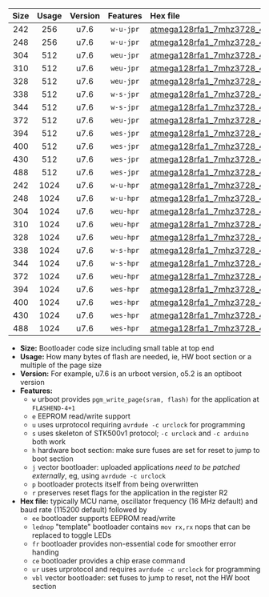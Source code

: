 |Size|Usage|Version|Features|Hex file|
|:-:|:-:|:-:|:-:|:--|
|242|256|u7.6|`w-u-jpr`|[atmega128rfa1_7mhz3728_460800bps_ur_vbl.hex](https://raw.githubusercontent.com/stefanrueger/urboot/main/bootloaders/atmega128rfa1/fcpu_7mhz3728/460800_bps/atmega128rfa1_7mhz3728_460800bps_ur_vbl.hex)|
|248|256|u7.6|`w-u-jpr`|[atmega128rfa1_7mhz3728_460800bps_lednop_ur_vbl.hex](https://raw.githubusercontent.com/stefanrueger/urboot/main/bootloaders/atmega128rfa1/fcpu_7mhz3728/460800_bps/atmega128rfa1_7mhz3728_460800bps_lednop_ur_vbl.hex)|
|304|512|u7.6|`weu-jpr`|[atmega128rfa1_7mhz3728_460800bps_ee_ur_vbl.hex](https://raw.githubusercontent.com/stefanrueger/urboot/main/bootloaders/atmega128rfa1/fcpu_7mhz3728/460800_bps/atmega128rfa1_7mhz3728_460800bps_ee_ur_vbl.hex)|
|310|512|u7.6|`weu-jpr`|[atmega128rfa1_7mhz3728_460800bps_ee_lednop_ur_vbl.hex](https://raw.githubusercontent.com/stefanrueger/urboot/main/bootloaders/atmega128rfa1/fcpu_7mhz3728/460800_bps/atmega128rfa1_7mhz3728_460800bps_ee_lednop_ur_vbl.hex)|
|328|512|u7.6|`weu-jpr`|[atmega128rfa1_7mhz3728_460800bps_ee_lednop_fr_ur_vbl.hex](https://raw.githubusercontent.com/stefanrueger/urboot/main/bootloaders/atmega128rfa1/fcpu_7mhz3728/460800_bps/atmega128rfa1_7mhz3728_460800bps_ee_lednop_fr_ur_vbl.hex)|
|338|512|u7.6|`w-s-jpr`|[atmega128rfa1_7mhz3728_460800bps_vbl.hex](https://raw.githubusercontent.com/stefanrueger/urboot/main/bootloaders/atmega128rfa1/fcpu_7mhz3728/460800_bps/atmega128rfa1_7mhz3728_460800bps_vbl.hex)|
|344|512|u7.6|`w-s-jpr`|[atmega128rfa1_7mhz3728_460800bps_lednop_vbl.hex](https://raw.githubusercontent.com/stefanrueger/urboot/main/bootloaders/atmega128rfa1/fcpu_7mhz3728/460800_bps/atmega128rfa1_7mhz3728_460800bps_lednop_vbl.hex)|
|372|512|u7.6|`weu-jpr`|[atmega128rfa1_7mhz3728_460800bps_ee_lednop_fr_ce_ur_vbl.hex](https://raw.githubusercontent.com/stefanrueger/urboot/main/bootloaders/atmega128rfa1/fcpu_7mhz3728/460800_bps/atmega128rfa1_7mhz3728_460800bps_ee_lednop_fr_ce_ur_vbl.hex)|
|394|512|u7.6|`wes-jpr`|[atmega128rfa1_7mhz3728_460800bps_ee_vbl.hex](https://raw.githubusercontent.com/stefanrueger/urboot/main/bootloaders/atmega128rfa1/fcpu_7mhz3728/460800_bps/atmega128rfa1_7mhz3728_460800bps_ee_vbl.hex)|
|400|512|u7.6|`wes-jpr`|[atmega128rfa1_7mhz3728_460800bps_ee_lednop_vbl.hex](https://raw.githubusercontent.com/stefanrueger/urboot/main/bootloaders/atmega128rfa1/fcpu_7mhz3728/460800_bps/atmega128rfa1_7mhz3728_460800bps_ee_lednop_vbl.hex)|
|430|512|u7.6|`wes-jpr`|[atmega128rfa1_7mhz3728_460800bps_ee_lednop_fr_vbl.hex](https://raw.githubusercontent.com/stefanrueger/urboot/main/bootloaders/atmega128rfa1/fcpu_7mhz3728/460800_bps/atmega128rfa1_7mhz3728_460800bps_ee_lednop_fr_vbl.hex)|
|488|512|u7.6|`wes-jpr`|[atmega128rfa1_7mhz3728_460800bps_ee_lednop_fr_ce_vbl.hex](https://raw.githubusercontent.com/stefanrueger/urboot/main/bootloaders/atmega128rfa1/fcpu_7mhz3728/460800_bps/atmega128rfa1_7mhz3728_460800bps_ee_lednop_fr_ce_vbl.hex)|
|242|1024|u7.6|`w-u-hpr`|[atmega128rfa1_7mhz3728_460800bps_ur.hex](https://raw.githubusercontent.com/stefanrueger/urboot/main/bootloaders/atmega128rfa1/fcpu_7mhz3728/460800_bps/atmega128rfa1_7mhz3728_460800bps_ur.hex)|
|248|1024|u7.6|`w-u-hpr`|[atmega128rfa1_7mhz3728_460800bps_lednop_ur.hex](https://raw.githubusercontent.com/stefanrueger/urboot/main/bootloaders/atmega128rfa1/fcpu_7mhz3728/460800_bps/atmega128rfa1_7mhz3728_460800bps_lednop_ur.hex)|
|304|1024|u7.6|`weu-hpr`|[atmega128rfa1_7mhz3728_460800bps_ee_ur.hex](https://raw.githubusercontent.com/stefanrueger/urboot/main/bootloaders/atmega128rfa1/fcpu_7mhz3728/460800_bps/atmega128rfa1_7mhz3728_460800bps_ee_ur.hex)|
|310|1024|u7.6|`weu-hpr`|[atmega128rfa1_7mhz3728_460800bps_ee_lednop_ur.hex](https://raw.githubusercontent.com/stefanrueger/urboot/main/bootloaders/atmega128rfa1/fcpu_7mhz3728/460800_bps/atmega128rfa1_7mhz3728_460800bps_ee_lednop_ur.hex)|
|328|1024|u7.6|`weu-hpr`|[atmega128rfa1_7mhz3728_460800bps_ee_lednop_fr_ur.hex](https://raw.githubusercontent.com/stefanrueger/urboot/main/bootloaders/atmega128rfa1/fcpu_7mhz3728/460800_bps/atmega128rfa1_7mhz3728_460800bps_ee_lednop_fr_ur.hex)|
|338|1024|u7.6|`w-s-hpr`|[atmega128rfa1_7mhz3728_460800bps.hex](https://raw.githubusercontent.com/stefanrueger/urboot/main/bootloaders/atmega128rfa1/fcpu_7mhz3728/460800_bps/atmega128rfa1_7mhz3728_460800bps.hex)|
|344|1024|u7.6|`w-s-hpr`|[atmega128rfa1_7mhz3728_460800bps_lednop.hex](https://raw.githubusercontent.com/stefanrueger/urboot/main/bootloaders/atmega128rfa1/fcpu_7mhz3728/460800_bps/atmega128rfa1_7mhz3728_460800bps_lednop.hex)|
|372|1024|u7.6|`weu-hpr`|[atmega128rfa1_7mhz3728_460800bps_ee_lednop_fr_ce_ur.hex](https://raw.githubusercontent.com/stefanrueger/urboot/main/bootloaders/atmega128rfa1/fcpu_7mhz3728/460800_bps/atmega128rfa1_7mhz3728_460800bps_ee_lednop_fr_ce_ur.hex)|
|394|1024|u7.6|`wes-hpr`|[atmega128rfa1_7mhz3728_460800bps_ee.hex](https://raw.githubusercontent.com/stefanrueger/urboot/main/bootloaders/atmega128rfa1/fcpu_7mhz3728/460800_bps/atmega128rfa1_7mhz3728_460800bps_ee.hex)|
|400|1024|u7.6|`wes-hpr`|[atmega128rfa1_7mhz3728_460800bps_ee_lednop.hex](https://raw.githubusercontent.com/stefanrueger/urboot/main/bootloaders/atmega128rfa1/fcpu_7mhz3728/460800_bps/atmega128rfa1_7mhz3728_460800bps_ee_lednop.hex)|
|430|1024|u7.6|`wes-hpr`|[atmega128rfa1_7mhz3728_460800bps_ee_lednop_fr.hex](https://raw.githubusercontent.com/stefanrueger/urboot/main/bootloaders/atmega128rfa1/fcpu_7mhz3728/460800_bps/atmega128rfa1_7mhz3728_460800bps_ee_lednop_fr.hex)|
|488|1024|u7.6|`wes-hpr`|[atmega128rfa1_7mhz3728_460800bps_ee_lednop_fr_ce.hex](https://raw.githubusercontent.com/stefanrueger/urboot/main/bootloaders/atmega128rfa1/fcpu_7mhz3728/460800_bps/atmega128rfa1_7mhz3728_460800bps_ee_lednop_fr_ce.hex)|

- **Size:** Bootloader code size including small table at top end
- **Usage:** How many bytes of flash are needed, ie, HW boot section or a multiple of the page size
- **Version:** For example, u7.6 is an urboot version, o5.2 is an optiboot version
- **Features:**
  + `w` urboot provides `pgm_write_page(sram, flash)` for the application at `FLASHEND-4+1`
  + `e` EEPROM read/write support
  + `u` uses urprotocol requiring `avrdude -c urclock` for programming
  + `s` uses skeleton of STK500v1 protocol; `-c urclock` and `-c arduino` both work
  + `h` hardware boot section: make sure fuses are set for reset to jump to boot section
  + `j` vector bootloader: uploaded applications *need to be patched externally*, eg, using `avrdude -c urclock`
  + `p` bootloader protects itself from being overwritten
  + `r` preserves reset flags for the application in the register R2
- **Hex file:** typically MCU name, oscillator frequency (16 MHz default) and baud rate (115200 default) followed by
  + `ee` bootloader supports EEPROM read/write
  + `lednop` "template" bootloader contains `mov rx,rx` nops that can be replaced to toggle LEDs
  + `fr` bootloader provides non-essential code for smoother error handing
  + `ce` bootloader provides a chip erase command
  + `ur` uses urprotocol and requires `avrdude -c urclock` for programming
  + `vbl` vector bootloader: set fuses to jump to reset, not the HW boot section
